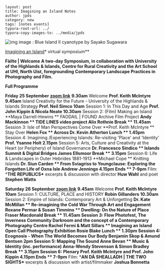     layout: post
    title: Imagining an Island Notes
    author: jpds
    category: new
    tags: [notes events]
    typora-root-url: ../
    typora-copy-images-to: ../media/jpds
    
    

![img](https://mcusercontent.com/dcbd25f002f65810f2c1e7506/images/6e12027d-f2ca-4dba-91c7-380a83bd3d66.jpg)             image : Blue Island II cyanotype by Sayako Sugawara

[Imagining an Island](https://Taigh-Chearsabhagh.us2.list-manage.com/track/click?u=dcbd25f002f65810f2c1e7506&id=628c254ac6&e=e361eda359)\*  virtual symposium**

 **Fàilte | Welcome**
 **A two-day Symposium, in collaboration with University of the Highlands & Islands, Centre for Rural Creativity and the Art School at UHI, North Uist, foregrounding Contemporary Landscape Practices in Photography and Film.**

 **Full Programme**

 **Friday 25 September**  [**zoom link**](https://Taigh-Chearsabhagh.us2.list-manage.com/track/click?u=dcbd25f002f65810f2c1e7506&id=56dad671db&e=e361eda359)
 **9.30am**   Welcome **Prof. Keith McIntyre
 9.45am**   Island Creativity for the Future - University of the Highlands & Islands Strategy **Prof. Neil Simco
 10am**    Session 1: In This Day and Age **Prof. John Kippin & Nicola Neate
 10.30am** Session 2: (Film) Making an Island **Maya Darrell-Hewins
**                  FAODAIL | FOUND Archive Film Project **Andy Mackinnon
**                  TIDE LINES video project **Alix Rothnie**
 Break   **
 11.45am**  Session 3: Isle of Man Perspectives 
                   Come Over **Prof. Keith McIntyre
**                   Stay Over **Helen Fox
**                   Across **Dr. Kevin Atherton**
 Lunch   **
 1.45pm**   Session 4: Imagining /Experiencing Islands: Re-visiting 'Place' and 'Identity' **Prof. Ysanne Holt
 2.15pm**  Session 5:  Arts, Culture and Creativity at the Heart (or Periphery) of Island Governance
                                                                   **Dr. Francesco Sindico
**                   Islands Summit & Digital Bridges **James Ellsmoor**
 Break   **
 3.15pm**   Session 6: Life & Landscapes in Outer Hebrides 1881-1913 **Michael Cope
**                   Knitting Islands **Dr. Siun Carden
**                   From Svíagríss to Youngclause: Exploring the Forgotten Life of Oxna Isle
                                                                      **Andrew Jennings
 4.15pm**    Ends
   **
 7-9pm**  Film: ***THE REPUBLICS\*** excerpts & discussion with director **Huw Wahl** and poet **Stephen Watts**   

 **Saturday 26 September** [**zoom link**](https://Taigh-Chearsabhagh.us2.list-manage.com/track/click?u=dcbd25f002f65810f2c1e7506&id=b8835b9148&e=e361eda359)
 **9.45am**    Welcome **Prof. Keith McIntyre
 10am**     Session 1: CULTURE, PLACE and HISTORY **Robin Gillanders
 10.30am**   Session 2:  Empire of Islands: Contemporary Art & Unforgetting **Dr. Kate McMillan
**                    Re-imagining the Cold War Through Art and Engagement
                                                       **Roxane Permar & Susan Timmins 
**                    Dwelling: On the Nature of Place **Fraser Macdonald**                                                Break   **
 11.45am**   Session 3:  Flow Photofest, The Inverness Community Darkroom and the concept of
                     a Contemporary Photography Centre **Rachel Fermi & Matt Sillars
**                     Imagining an Island Open Call Photography Exhibition **Rosie Blake**
 Lunch   **
 1.30pm**    Session 4: Ecognosis - When The World Becomes Our Body
                                                       **Benjamin Skop & Amund Bentsen
 2pm**       Session 5: Mapping The Sound **Anne Bevan
**                    Music & Identity (inc. performance) **Anna-Wendy Stevenson & Simon Bradley** 
 Break   **
 3.15pm**     Session 6: Plenary **Prof. Keith McIntyre and Prof. John Kippin
 4.15pm**     Ends
   **
 7-9pm**    Film: ***AN DÀ SHEALLADH | THE TWO SIGHTS\***
          excerpts & discussion with artist/filmmaker **Joshua Bonnetta**                                                                                                                                                                                                                                                                                                                                                                                                                                                                                                                                                                                        